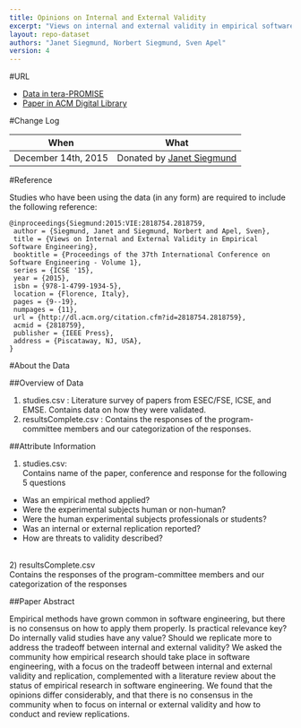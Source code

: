 ```yaml
---
title: Opinions on Internal and External Validity
excerpt: "Views on internal and external validity in empirical software engineering"
layout: repo-dataset
authors: "Janet Siegmund, Norbert Siegmund, Sven Apel"
version: 4
---
```


#URL

* [Data in tera-PROMISE](https://terapromise.csc.ncsu.edu:8443/!/#repo/view/head/spreadsheet/opinions)
* [Paper in ACM Digital Library](http://dl.acm.org/citation.cfm?id=2818759)

#Change Log

When | What
---- | ----
December 14th, 2015 | Donated by [Janet Siegmund](mailto:siegmunj@fim.uni-passau.de)

#Reference

Studies who have been using the data (in any form) are required to include the following reference:

```
@inproceedings{Siegmund:2015:VIE:2818754.2818759,
 author = {Siegmund, Janet and Siegmund, Norbert and Apel, Sven},
 title = {Views on Internal and External Validity in Empirical Software Engineering},
 booktitle = {Proceedings of the 37th International Conference on Software Engineering - Volume 1},
 series = {ICSE '15},
 year = {2015},
 isbn = {978-1-4799-1934-5},
 location = {Florence, Italy},
 pages = {9--19},
 numpages = {11},
 url = {http://dl.acm.org/citation.cfm?id=2818754.2818759},
 acmid = {2818759},
 publisher = {IEEE Press},
 address = {Piscataway, NJ, USA},
} 
```

#About the Data

##Overview of Data

1) studies.csv : Literature survey of papers from ESEC/FSE, ICSE, and EMSE. Contains data on how they were validated.<br />
2) resultsComplete.csv : Contains the responses of the program-committee members and our categorization of the responses.

##Attribute Information

1) studies.csv:<br />
Contains name of the paper, conference and response for the following 5 questions<br />
- Was an empirical method applied?<br />
- Were the experimental subjects human or non-human?<br />
- Were the human experimental subjects professionals or students?<br />
- Was an internal or external replication reported?<br />
- How are threats to validity described?<br />
<br />
2) resultsComplete.csv<br />
Contains the responses of the program-committee members and our categorization of the responses<br />

##Paper Abstract

Empirical methods have grown common in software engineering, but there is no consensus on how to apply them properly. Is practical relevance key? Do internally valid studies have any value? Should we replicate more to address the tradeoff between internal and external validity? We asked the community how empirical research should take place in software engineering, with a focus on the tradeoff between internal and external validity and replication, complemented with a literature review about the status of empirical research in software engineering. We found that the opinions differ considerably, and that there is no consensus in the community when to focus on internal or external validity and how to conduct and review replications.